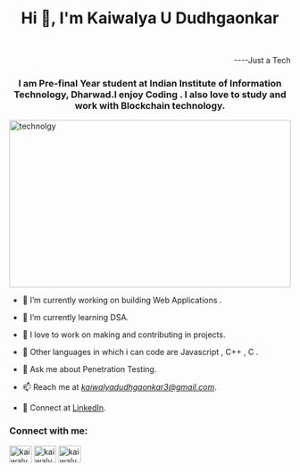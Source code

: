 <h1 align="center">Hi 👋, I'm Kaiwalya U Dudhgaonkar </h1> <br>
<p align="right">----Just a Tech </p>
<h3 align="center"> I am Pre-final Year student at Indian Institute of Information Technology, Dharwad.I enjoy Coding . I also love to study and work with Blockchain technology.</h3>
<p align="left"> <img width="100%" height="300" src="https://gifdb.com/images/high/lofi-rooftop-study-night-chill-lqcvkej9ymld5zbv.gif" alt="technolgy" /> </p>

- 🔭 I’m currently working on building Web Applications .

- 🌱 I’m currently learning DSA.

- 👯 I love to work on making and contributing in projects.

- 🤝 Other languages in which i can code are Javascript , C++ , C .

- 💬 Ask me about Penetration Testing.

- 📫 Reach me at *kaiwalyadudhgaonkar3@gmail.com*.

- 📄 Connect at [LinkedIn]().


<h3 align="left">Connect with me:</h3>
<p align="left">

<a href="https://www.linkedin.com/in/kaiwalya-dudhgaonkar-b69510208" target="blank"><img align="center" src="https://raw.githubusercontent.com/rahuldkjain/github-profile-readme-generator/master/src/images/icons/Social/linked-in-alt.svg" alt="kaiwalya" height="30" width="40" /></a>
<a href="https://www.facebook.com/kaiwalya.dudhgaonkar" target="blank"><img align="center" src="https://raw.githubusercontent.com/rahuldkjain/github-profile-readme-generator/master/src/images/icons/Social/facebook.svg" alt="kaiwalya" height="30" width="40" /></a>
<a href="https://twitter.com/selflessmonk54" target="blank"><img align="center" src="https://raw.githubusercontent.com/rahuldkjain/github-profile-readme-generator/master/src/images/icons/Social/twitter.svg" alt="kaiwalya" height="30" width="40" /></a></p>

<br>



